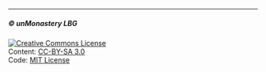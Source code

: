 ------------------------
##### © unMonastery LBG #####

<a rel="license" href="http://creativecommons.org/licenses/by-sa/3.0/"><img alt="Creative Commons License" style="border-width:0" src="https://i.creativecommons.org/l/by-sa/3.0/80x15.png" /></a>  
Content: [CC-BY-SA 3.0](https://creativecommons.org/licenses/by-sa/3.0/)  
Code: [MIT License](http://creativecommons.org/licenses/MIT/)  